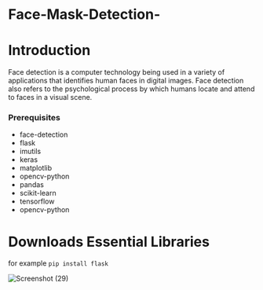 # Face-Mask-Detection-
# Introduction
Face detection is a computer technology being used in a variety of applications that identifies human faces in digital images. Face detection also refers to the psychological process by which humans locate and attend to faces in a visual scene.

### Prerequisites
* face-detection
* flask
* imutils
* keras
* matplotlib
* opencv-python
* pandas
* scikit-learn
* tensorflow
* opencv-python

# Downloads Essential Libraries 
for example `pip install flask` 


![Screenshot (29)](https://user-images.githubusercontent.com/71749153/131258742-658d4727-b543-42ce-8411-682d276faf09.png)


